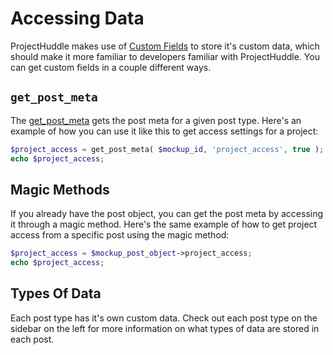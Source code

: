 # Accessing Data
ProjectHuddle makes use of [Custom Fields](https://codex.wordpress.org/Custom_Fields) to store it's custom data, 
which should make it more familiar to developers familiar with ProjectHuddle. You can get custom fields in a couple different ways.

## `get_post_meta`
The [get_post_meta](https://developer.wordpress.org/reference/functions/get_post_meta/) gets the post meta for a given post type. 
Here's an example of how you can use it like this to get access settings for a project:

```php
$project_access = get_post_meta( $mockup_id, 'project_access', true );
echo $project_access; 
```
## Magic Methods
If you already have the post object, you can get the post meta by accessing it through a magic method.
Here's the same example of how to get project access from a specific post using the magic method:

```php
$project_access = $mockup_post_object->project_access;
echo $project_access; 
```

## Types Of Data
Each post type has it's own custom data. Check out each post type on the sidebar on the left for more
information on what types of data are stored in each post.
